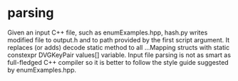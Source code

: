 # parsing

Given an input C++ file, such as enumExamples.hpp, hash.py writes modified file to output.h and to path provided by the first script argument. It replaces (or adds) decode static method to all ...Mapping structs with static constexpr DVGKeyPair<E> values[] variable.
Input file parsing is not as smart as full-fledged C++ compiler so it is better to follow the style guide suggested by enumExamples.hpp.
